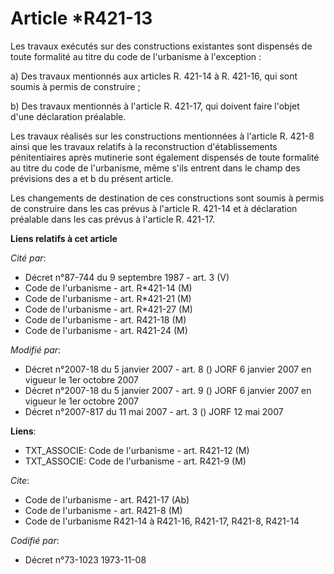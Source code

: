# Article *R421-13

Les travaux exécutés sur des constructions existantes sont dispensés de toute formalité au titre du code de l'urbanisme à
l'exception :

a) Des travaux mentionnés aux articles R. 421-14 à R. 421-16, qui sont soumis à permis de construire ;

b) Des travaux mentionnés à l'article R. 421-17, qui doivent faire l'objet d'une déclaration préalable.

Les travaux réalisés sur les constructions mentionnées à l'article R. 421-8 ainsi que les travaux relatifs à la
reconstruction d'établissements pénitentiaires après mutinerie sont également dispensés de toute formalité au titre du code
de l'urbanisme, même s'ils entrent dans le champ des prévisions des a et b du présent article.

Les changements de destination de ces constructions sont soumis à permis de construire dans les cas prévus à l'article R.
421-14 et à déclaration préalable dans les cas prévus à l'article R. 421-17.

**Liens relatifs à cet article**

_Cité par_:

  - Décret n°87-744 du 9 septembre 1987 - art. 3 (V)
  - Code de l'urbanisme - art. R*421-14 (M)
  - Code de l'urbanisme - art. R*421-21 (M)
  - Code de l'urbanisme - art. R*421-27 (M)
  - Code de l'urbanisme - art. R421-18 (M)
  - Code de l'urbanisme - art. R421-24 (M)

_Modifié par_:

  - Décret n°2007-18 du 5 janvier 2007 - art. 8 () JORF 6 janvier 2007 en vigueur le 1er octobre 2007
  - Décret n°2007-18 du 5 janvier 2007 - art. 9 () JORF 6 janvier 2007 en vigueur le 1er octobre 2007
  - Décret n°2007-817 du 11 mai 2007 - art. 3 () JORF 12 mai 2007

**Liens**:

  - TXT_ASSOCIE: Code de l'urbanisme - art. R421-12 (M)
  - TXT_ASSOCIE: Code de l'urbanisme - art. R421-9 (M)

_Cite_:

  - Code de l'urbanisme - art. R421-17 (Ab)
  - Code de l'urbanisme - art. R421-8 (M)
  - Code de l'urbanisme R421-14 à R421-16, R421-17, R421-8, R421-14

_Codifié par_:

  - Décret n°73-1023 1973-11-08
